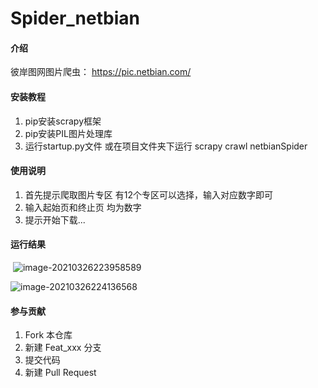 # Spider_netbian

#### 介绍
彼岸图网图片爬虫： 
https://pic.netbian.com/


#### 安装教程

1.  pip安装scrapy框架
2.  pip安装PIL图片处理库
3.  运行startup.py文件 或在项目文件夹下运行 scrapy crawl netbianSpider

#### 使用说明

1.  首先提示爬取图片专区 有12个专区可以选择，输入对应数字即可
2.  输入起始页和终止页 均为数字
3.  提示开始下载...

#### 运行结果

​	![image-20210326223958589](C:\Users\root\AppData\Roaming\Typora\typora-user-images\image-20210326223958589.png)



![image-20210326224136568](C:\Users\root\AppData\Roaming\Typora\typora-user-images\image-20210326224136568.png)



#### 参与贡献

1.  Fork 本仓库
2.  新建 Feat_xxx 分支
3.  提交代码
4.  新建 Pull Request
